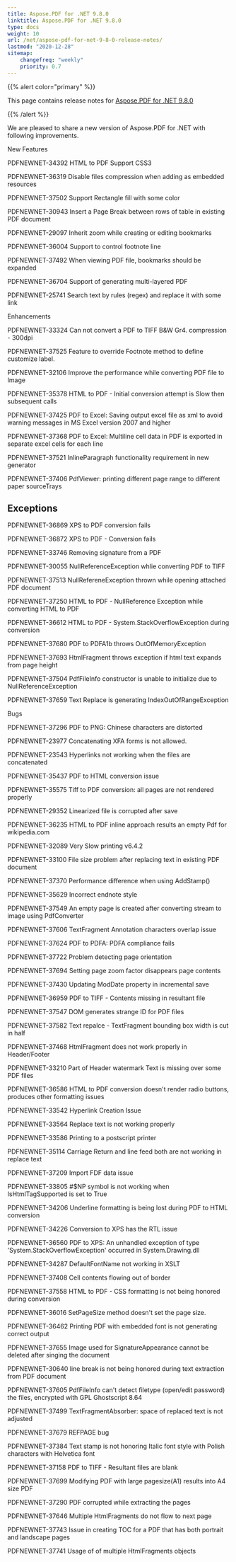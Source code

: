 ```yaml
---
title: Aspose.PDF for .NET 9.8.0 
linktitle: Aspose.PDF for .NET 9.8.0 
type: docs
weight: 10
url: /net/aspose-pdf-for-net-9-8-0-release-notes/
lastmod: "2020-12-28"
sitemap:
    changefreq: "weekly"
    priority: 0.7
---
```


{{% alert color="primary" %}} 

This page contains release notes for [Aspose.PDF for .NET 9.8.0](http://www.aspose.com/downloads/pdf/net/new-releases/aspose.pdf-for-.net-9.8.0/)

{{% /alert %}} 

We are pleased to share a new version of Aspose.PDF for .NET with following improvements.

New Features

PDFNEWNET-34392 HTML to PDF Support CSS3

PDFNEWNET-36319 Disable files compression when adding as embedded resources

PDFNEWNET-37502 Support Rectangle fill with some color

PDFNEWNET-30943 Insert a Page Break between rows of table in existing PDF document

PDFNEWNET-29097 Inherit zoom while creating or editing bookmarks

PDFNEWNET-36004 Support to control footnote line

PDFNEWNET-37492 When viewing PDF file, bookmarks should be expanded

PDFNEWNET-36704 Support of generating multi-layered PDF

PDFNEWNET-25741 Search text by rules (regex) and replace it with some link

Enhancements

PDFNEWNET-33324 Can not convert a PDF to TIFF B&W Gr4. compression - 300dpi

PDFNEWNET-37525 Feature to override Footnote method to define customize label.

PDFNEWNET-32106 Improve the performance while converting PDF file to Image

PDFNEWNET-35378 HTML to PDF - Initial conversion attempt is Slow then subsequent calls

PDFNEWNET-37425 PDF to Excel: Saving output excel file as xml to avoid warning messages in MS Excel version 2007 and higher

PDFNEWNET-37368 PDF to Excel: Multiline cell data in PDF is exported in separate excel cells for each line

PDFNEWNET-37521 InlineParagraph functionality requirement in new generator

PDFNEWNET-37406 PdfViewer: printing different page range to different paper sourceTrays
## **Exceptions**
PDFNEWNET-36869 XPS to PDF conversion fails

PDFNEWNET-36872 XPS to PDF - Conversion fails

PDFNEWNET-33746 Removing signature from a PDF

PDFNEWNET-30055 NullReferenceException whlie converting PDF to TIFF

PDFNEWNET-37513 NullRefereneException thrown while opening attached PDF document

PDFNEWNET-37250 HTML to PDF - NullReference Exception while converting HTML to PDF

PDFNEWNET-36612 HTML to PDF - System.StackOverflowException during conversion

PDFNEWNET-37680 PDF to PDFA1b throws OutOfMemoryException

PDFNEWNET-37693 HtmlFragment throws exception if html text expands from page height

PDFNEWNET-37504 PdfFileInfo constructor is unable to initialize due to NullReferenceException

PDFNEWNET-37659 Text Replace is generating IndexOutOfRangeException

Bugs

PDFNEWNET-37296 PDF to PNG: Chinese characters are distorted

PDFNEWNET-23977 Concatenating XFA forms is not allowed.

PDFNEWNET-23543 Hyperlinks not working when the files are concatenated

PDFNEWNET-35437 PDF to HTML conversion issue

PDFNEWNET-35575 Tiff to PDF conversion: all pages are not rendered properly

PDFNEWNET-29352 Linearized file is corrupted after save

PDFNEWNET-36235 HTML to PDF inline approach results an empty Pdf for wikipedia.com

PDFNEWNET-32089 Very Slow printing v6.4.2

PDFNEWNET-33100 File size problem after replacing text in existing PDF document

PDFNEWNET-37370 Performance difference when using AddStamp()

PDFNEWNET-35629 Incorrect endnote style

PDFNEWNET-37549 An empty page is created after converting stream to image using PdfConverter

PDFNEWNET-37606 TextFragment Annotation characters overlap issue

PDFNEWNET-37624 PDF to PDFA: PDFA compliance fails

PDFNEWNET-37722 Problem detecting page orientation

PDFNEWNET-37694 Setting page zoom factor disappears page contents

PDFNEWNET-37430 Updating ModDate property in incremental save

PDFNEWNET-36959 PDF to TIFF - Contents missing in resultant file

PDFNEWNET-37547 DOM generates strange ID for PDF files

PDFNEWNET-37582 Text repalce - TextFragment bounding box width is cut in half

PDFNEWNET-37468 HtmlFragment does not work properly in Header/Footer

PDFNEWNET-33210 Part of Header watermark Text is missing over some PDF files

PDFNEWNET-36586 HTML to PDF conversion doesn't render radio buttons, produces other formatting issues

PDFNEWNET-33542 Hyperlink Creation Issue

PDFNEWNET-33564 Replace text is not working properly

PDFNEWNET-33586 Printing to a postscript printer

PDFNEWNET-35114 Carriage Return and line feed both are not working in replace text

PDFNEWNET-37209 Import FDF data issue

PDFNEWNET-33805 #$NP symbol is not working when IsHtmlTagSupported is set to True

PDFNEWNET-34206 Underline formatting is being lost during PDF to HTML conversion

PDFNEWNET-34226 Conversion to XPS has the RTL issue

PDFNEWNET-36560 PDF to XPS: An unhandled exception of type 'System.StackOverflowException' occurred in System.Drawing.dll

PDFNEWNET-34287 DefaultFontName not working in XSLT

PDFNEWNET-37408 Cell contents flowing out of border

PDFNEWNET-37558 HTML to PDF - CSS formatting is not being honored during conversion

PDFNEWNET-36016 SetPageSize method doesn't set the page size.

PDFNEWNET-36462 Printing PDF with embedded font is not generating correct output

PDFNEWNET-37655 Image used for SignatureAppearance cannot be deleted after singing the document

PDFNEWNET-30640 line break is not being honored during text extraction from PDF document

PDFNEWNET-37605 PdfFileInfo can't detect filetype (open/edit password) the files, encrypted with GPL Ghostscript 8.64

PDFNEWNET-37499 TextFragmentAbsorber: space of replaced text is not adjusted

PDFNEWNET-37679 REFPAGE bug

PDFNEWNET-37384 Text stamp is not honoring Italic font style with Polish characters with Helvetica font

PDFNEWNET-37158 PDF to TIFF - Resultant files are blank

PDFNEWNET-37699 Modifying PDF with large pagesize(A1) results into A4 size PDF

PDFNEWNET-37290 PDF corrupted while extracting the pages

PDFNEWNET-37646 Multiple HtmlFragments do not flow to next page

PDFNEWNET-37743 Issue in creating TOC for a PDF that has both portrait and landscape pages

PDFNEWNET-37741 Usage of of multiple HtmlFragments objects
